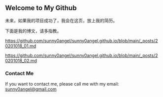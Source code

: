 ## Welcome to My Github

未来，如果我的项目成功了，我会在这页，放上我的简历。

下面是我的博文，请多指教。

https://github.com/sunny0angel/sunny0angel.github.io/blob/main/_posts/20201018_01.md

https://github.com/sunny0angel/sunny0angel.github.io/blob/main/_posts/20201018_02.md

### Contact Me

If you want to contact me, please call me with my email: sunny0angel@gmail.com
